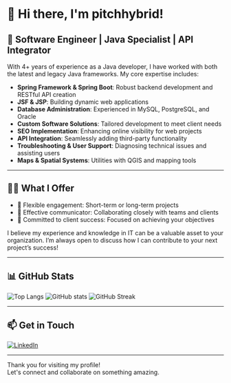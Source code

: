 # 👋 Hi there, I'm pitchhybrid!

## 🚀 Software Engineer | Java Specialist | API Integrator

With 4+ years of experience as a Java developer, I have worked with both the latest and legacy Java frameworks. My core expertise includes:

- **Spring Framework & Spring Boot**: Robust backend development and RESTful API creation
- **JSF & JSP**: Building dynamic web applications
- **Database Administration**: Experienced in MySQL, PostgreSQL, and Oracle
- **Custom Software Solutions**: Tailored development to meet client needs
- **SEO Implementation**: Enhancing online visibility for web projects
- **API Integration**: Seamlessly adding third-party functionality
- **Troubleshooting & User Support**: Diagnosing technical issues and assisting users
- **Maps & Spatial Systems**: Utilities with QGIS and mapping tools

---

## 🧑‍💻 What I Offer

- 📅 Flexible engagement: Short-term or long-term projects
- 🤝 Effective communicator: Collaborating closely with teams and clients
- 🎯 Committed to client success: Focused on achieving your objectives

I believe my experience and knowledge in IT can be a valuable asset to your organization. I’m always open to discuss how I can contribute to your next project’s success!

---

## 📊 GitHub Stats

![Top Langs](https://github-readme-stats.vercel.app/api/top-langs/?username=pitchhybrid&layout=compact)
![GitHub stats](https://github-readme-stats.vercel.app/api?username=pitchhybrid&show_icons=true&count_private=true)
![GitHub Streak](https://github-readme-streak-stats.herokuapp.com/?user=pitchhybrid)

---

## 📫 Get in Touch

[![LinkedIn](https://img.shields.io/badge/LinkedIn-blue?style=flat-square&logo=linkedin)](https://www.linkedin.com/in/mamessiasjunior)

---

Thank you for visiting my profile!  
Let's connect and collaborate on something amazing.
